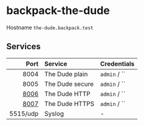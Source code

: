 # backpack-the-dude

Hostname `the-dude.backpack.test`

## Services

| Port | Service | Credentials
| ---: | :------ | :----------
| 8004 | The Dude plain | `admin` / ``
| 8005 | The Dude secure | `admin` / ``
| [8006](http://the-dude.backpack.test:8006) | The Dude HTTP |  `admin` / ``
| [8007](https://the-dude.backpack.test:8007) | The Dude HTTPS |  `admin` / ``
| 5515/udp | Syslog | -
